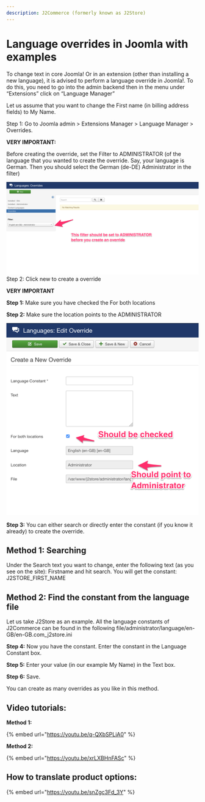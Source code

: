 ```yaml
---
description: J2Commerce (formerly known as J2Store)
---
```


# Language overrides in Joomla with examples

To change text in core Joomla! Or in an extension (other than installing a new language), it is advised to perform a language override in Joomla!. To do this, you need to go into the admin backend then in the menu under “Extensions” click on “Language Manager”

Let us assume that you want to change the First name (in billing address fields) to My Name.

Step 1: Go to Joomla admin > Extensions Manager > Language Manager > Overrides.

**VERY IMPORTANT:**

Before creating the override, set the Filter to ADMINISTRATOR (of the language that you wanted to create the override. Say, your language is German. Then you should select the German (de-DE) Administrator in the filter)

![location filter](https://raw.githubusercontent.com/j2store/doc-images/master/translation/language-override-in-joomla-with-examples/location_filter.png) Step 2: Click new to create a override

**VERY IMPORTANT**

**Step 1:** Make sure you have checked the For both locations

**Step 2:** Make sure the location points to the ADMINISTRATOR

![override screen](https://raw.githubusercontent.com/j2store/doc-images/master/translation/language-override-in-joomla-with-examples/override_screen.png)&#x20;

**Step 3:** You can either search or directly enter the constant (if you know it already) to create the override.

## Method 1: Searching <a href="#method-1-searching" id="method-1-searching"></a>

Under the Search text you want to change, enter the following text (as you see on the site): Firstname and hit search. You will get the constant: J2STORE\_FIRST\_NAME

## Method 2: Find the constant from the language file <a href="#method-2-find-the-constant-from-the-language-file" id="method-2-find-the-constant-from-the-language-file"></a>

Let us take J2Store as an example. All the language constants of J2Commerce can be found in the following file/administrator/language/en-GB/en-GB.com\_j2store.ini

**Step 4:** Now you have the constant. Enter the constant in the Language Constant box.

**Step 5:** Enter your value (in our example My Name) in the Text box.

**Step 6:** Save.

You can create as many overrides as you like in this method.

## Video tutorials: <a href="#video-tutorials" id="video-tutorials"></a>

**Method 1:**

{% embed url="https://youtu.be/q-QXbSPLiA0" %}

**Method 2:**

{% embed url="https://youtu.be/xrLXBHnFASc" %}

## How to translate product options: <a href="#how-to-translate-product-options" id="how-to-translate-product-options"></a>

{% embed url="https://youtu.be/snZgc3Fd_3Y" %}
